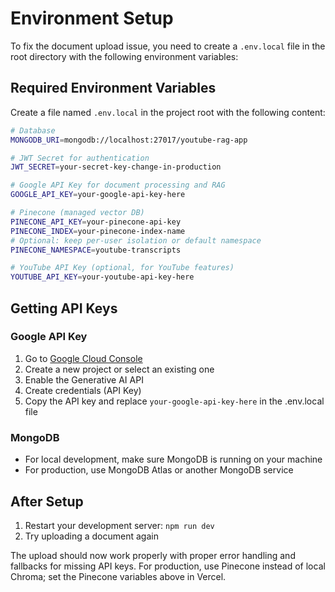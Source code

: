 # Environment Setup

To fix the document upload issue, you need to create a `.env.local` file in the root directory with the following environment variables:

## Required Environment Variables

Create a file named `.env.local` in the project root with the following content:

```bash
# Database
MONGODB_URI=mongodb://localhost:27017/youtube-rag-app

# JWT Secret for authentication
JWT_SECRET=your-secret-key-change-in-production

# Google API Key for document processing and RAG
GOOGLE_API_KEY=your-google-api-key-here

# Pinecone (managed vector DB)
PINECONE_API_KEY=your-pinecone-api-key
PINECONE_INDEX=your-pinecone-index-name
# Optional: keep per-user isolation or default namespace
PINECONE_NAMESPACE=youtube-transcripts

# YouTube API Key (optional, for YouTube features)
YOUTUBE_API_KEY=your-youtube-api-key-here
```

## Getting API Keys

### Google API Key

1. Go to [Google Cloud Console](https://console.cloud.google.com/)
2. Create a new project or select an existing one
3. Enable the Generative AI API
4. Create credentials (API Key)
5. Copy the API key and replace `your-google-api-key-here` in the .env.local file

### MongoDB

- For local development, make sure MongoDB is running on your machine
- For production, use MongoDB Atlas or another MongoDB service

## After Setup

1. Restart your development server: `npm run dev`
2. Try uploading a document again

The upload should now work properly with proper error handling and fallbacks for missing API keys. For production, use Pinecone instead of local Chroma; set the Pinecone variables above in Vercel.
